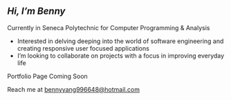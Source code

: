 ## ___Hi, I’m Benny___
Currently in Seneca Polytechnic for Computer Programming & Analysis
* Interested in delving deeping into the world of software engineering and creating responsive user focused applications
* I’m looking to collaborate on projects with a focus in improving everyday life 

Portfolio Page Coming Soon

Reach me at bennyyang996648@hotmail.com
